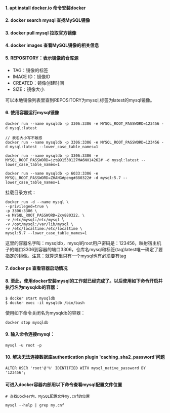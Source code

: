 #### 1. apt install docker.io 命令安装docker

#### 2. docker search mysql 查找MySQL镜像

#### 3. docker pull mysql 拉取官方镜像

#### 4. docker images 查看MySQL镜像的相关信息

#### 5. REPOSITORY：表示镜像的仓库源
+ TAG：镜像的标签
+ IMAGE ID：镜像ID
+ CREATED：镜像创建时间
+ SIZE：镜像大小

可以本地镜像列表里查到REPOSITORY为mysql,标签为latest的mysql镜像。

#### 6. 使用容器运行mysql镜像
```
docker run --name mysqldb -p 3306:3306 -e MYSQL_ROOT_PASSWORD=123456 -d mysql:latest

// 表名大小写不敏感
docker run --name mysqldb -p 3306:3306 -e MYSQL_ROOT_PASSWORD=123456 -d mysql:latest --lower_case_table_names=1

docker run --name mysqldb -p 3306:3306 -e MYSQL_ROOT_PASSWORD=jzt@91530127MA6NH14262# -d mysql:latest --lower_case_table_names=1

docker run --name mysqldb -p 6033:3306 -e MYSQL_ROOT_PASSWORD=ZHANG#peng#880322# -d mysql:5.7 --lower_case_table_names=1
```

挂载目录方式：
```
docker run -d --name mysql \
--privileged=true \
-p 3306:3306 \
-e MYSQL_ROOT_PASSWORD=Zxy880322. \
-v /etc/mysql:/etc/mysql \
-v /opt/mysql:/var/lib/mysql \
-v /etc/localtime:/etc/localtime \
mysql:5.7 --lower_case_table_names=1
```
这里的容器名字叫：mysqldb，mysql的root用户密码是：123456，映射宿主机子的端口3306到容器的端口3306，仓库名mysql和标签(tag)latest唯一确定了要指定的镜像。注意：就算这里只有一个mysql也有必须要有tag

#### 7. docker ps 查看容器启动情况

#### 8. 至此，使用docker安装mysql的工作就已经完成了。以后使用如下命令开启并执行名为mysqldb的容器：
```
$ docker start mysqldb
$ docker exec -it mysqldb /bin/bash
```
使用如下命令关闭名为mysqldb的容器：
```
docker stop mysqldb
```

#### 9. 输入命令连接mysql：
```
mysql -u root -p
```

#### 10. 解决无法连接数据库authentication plugin 'caching_sha2_password'问题
```
ALTER USER 'root'@'%' IDENTIFIED WITH mysql_native_password BY '123456';
```

#### 可进入docker容器内部用以下命令查看mysql配置文件位置
```
# 查找Docker内，MySQL配置文件my.cnf的位置

mysql --help | grep my.cnf
```

